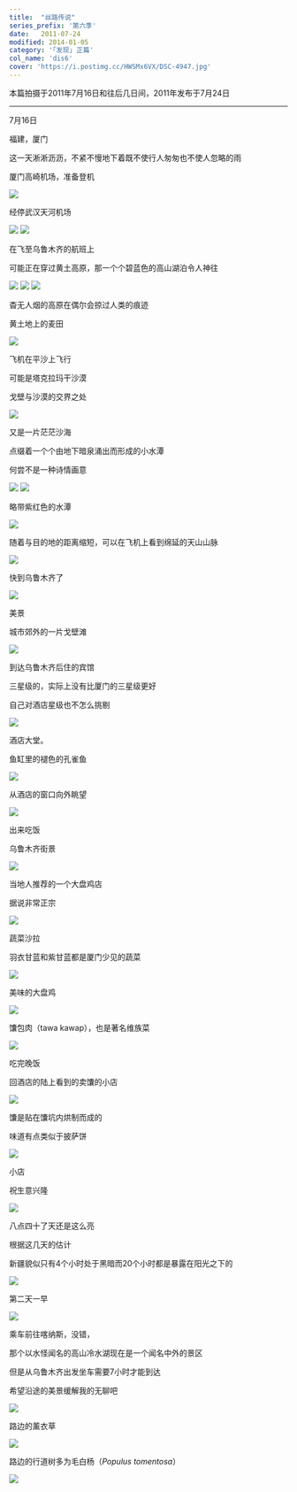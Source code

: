 ```yaml
---
title:  "丝路传说"
series_prefix: '第六季'
date:   2011-07-24
modified: 2014-01-05
category: '｢发现｣ 正篇'
col_name: 'dis6'
cover: 'https://i.postimg.cc/HWSMx6VX/DSC-4947.jpg'
---
```


本篇拍摄于2011年7月16日和往后几日间，2011年发布于7月24日

---

7月16日

福建，厦门


这一天淅淅沥沥，不紧不慢地下着既不使行人匆匆也不使人忽略的雨


厦门高崎机场，准备登机

<img class='disc' src='https://i.postimg.cc/tJfGcKDh/DSC-4799.jpg'>

经停武汉天河机场

<img class='disc' src='https://i.postimg.cc/wTypNBTF/DSC-4803.jpg'>

<img class='disc' src='https://i.postimg.cc/L40ShPRn/DSC-4804.jpg'>

在飞至乌鲁木齐的航班上


可能正在穿过黄土高原，那一个个碧蓝色的高山湖泊令人神往

<img class='disc' src='https://i.postimg.cc/2y3f2kdk/DSC-4805.jpg'>

<img class='disc' src='https://i.postimg.cc/25mRgFdX/DSC-4806.jpg'>

<img class='disc' src='https://i.postimg.cc/d0BPFk4Q/DSC-4808.jpg'>

杳无人烟的高原在偶尔会掠过人类的痕迹


黄土地上的麦田

<img class='disc' src='https://i.postimg.cc/ZKGhxhWm/DSC-4810.jpg'>

飞机在平沙上飞行


可能是塔克拉玛干沙漠

戈壁与沙漠的交界之处

<img class='disc' src='https://i.postimg.cc/Hkb1SPMy/DSC-4811.jpg'>

又是一片茫茫沙海


点缀着一个个由地下暗泉涌出而形成的小水潭


何尝不是一种诗情画意

<img class='disc' src='https://i.postimg.cc/bJC7G77K/DSC-4814.jpg'>

<img class='disc' src='https://i.postimg.cc/wM1SDWH3/DSC-4815.jpg'>

略带紫红色的水潭

<img class='disc' src='https://i.postimg.cc/yx22jFYj/DSC-4816.jpg'>

随着与目的地的距离缩短，可以在飞机上看到绵延的天山山脉

<img class='disc' src='https://i.postimg.cc/pV7NPtYj/DSC-4820.jpg'>

快到乌鲁木齐了

<img class='disc' src='https://i.postimg.cc/sgdtZ9LD/DSC-4821.jpg'>

美景


城市郊外的一片戈壁滩

<img class='disc' src='https://i.postimg.cc/Dyb9ZYBM/DSC-4823.jpg'>

到达乌鲁木齐后住的宾馆


三星级的，实际上没有比厦门的三星级更好


自己对酒店星级也不怎么挑剔

<img class='disc' src='https://i.postimg.cc/13Gb0Vx0/DSC-4824.jpg'>

酒店大堂。


鱼缸里的褪色的孔雀鱼

<img class='disc' src='https://i.postimg.cc/HLTR6WHq/DSC-4826.jpg'>

从酒店的窗口向外眺望

<img class='disc' src='https://i.postimg.cc/Lsv7wd8n/DSC-4827.jpg'>

出来吃饭


乌鲁木齐街景

<img class='disc' src='https://i.postimg.cc/JnngWTsK/DSC-4833.jpg'>

当地人推荐的一个大盘鸡店


据说非常正宗

<img class='disc' src='https://i.postimg.cc/HxhNWQ5m/DSC-4834.jpg'>

蔬菜沙拉


羽衣甘蓝和紫甘蓝都是厦门少见的蔬菜

<img class='disc' src='https://i.postimg.cc/Hn8hrV4y/DSC-4835.jpg'>

美味的大盘鸡

<img class='disc' src='https://i.postimg.cc/NGys6Dd1/DSC-4838.jpg'>

馕包肉（tawa kawap），也是著名维族菜

<img class='disc' src='https://i.postimg.cc/s1F07sw0/DSC-4839.jpg'>

吃完晚饭


回酒店的陆上看到的卖馕的小店

<img class='disc' src='https://i.postimg.cc/WpQ2XZyx/DSC-4841.jpg'>

馕是贴在馕坑内烘制而成的


味道有点类似于披萨饼

<img class='disc' src='https://i.postimg.cc/wTL9Pv8M/DSC-4842.jpg'>

小店


祝生意兴隆

<img class='disc' src='https://i.postimg.cc/vZyGdsbz/DSC-4843.jpg'>

八点四十了天还是这么亮


根据这几天的估计


新疆貌似只有4个小时处于黑暗而20个小时都是暴露在阳光之下的

<img class='disc' src='https://i.postimg.cc/GmjdL5p1/DSC-4844.jpg'>

第二天一早

<img class='disc' src='https://i.postimg.cc/N0fY5ky2/DSC-4845.jpg'>

乘车前往喀纳斯，没错，


那个以水怪闻名的高山冷水湖现在是一个闻名中外的景区


但是从乌鲁木齐出发坐车需要7小时才能到达


希望沿途的美景缓解我的无聊吧

<img class='disc' src='https://i.postimg.cc/43LGtHtL/DSC-4846.jpg'>

路边的薰衣草

<img class='disc' src='https://i.postimg.cc/B6j0CZBq/DSC-4848.jpg'>

路边的行道树多为毛白杨（<i>Populus tomentosa</i>）

<img class='disc' src='https://i.postimg.cc/ZRXhskw6/DSC-4852.jpg'>
